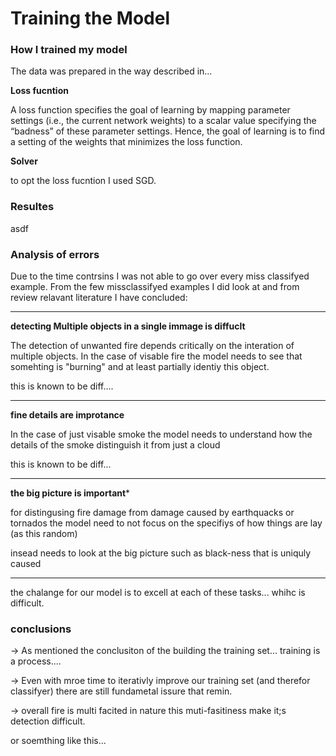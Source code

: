 Training the Model
=====

### How I trained my model

The data was prepared in the way described in...


**Loss fucntion**

A loss function specifies the goal of learning by mapping parameter settings (i.e., the current network weights) to a scalar value specifying the “badness” of these parameter settings. Hence, the goal of learning is to find a setting of the weights that minimizes the loss function.

**Solver**

to opt the loss fucntion I used SGD.


### Resultes

asdf


### Analysis of errors

Due to the time contrsins I was not able to go over every miss classifyed example. From the few missclassifyed examples I did look at and from review relavant literature I have concluded:

---

**detecting Multiple objects in a single immage is diffuclt**

The detection of unwanted fire depends critically on the interation of multiple objects. In the case of visable fire the model needs to see that somehting is "burning" and at least partially identiy this object. 


this is known to be diff....

---

**fine details are improtance**

In the case of just visable smoke the model needs to understand how the details of the smoke distinguish it from just a cloud


this is known to be diff...



---

**the big picture is important***

for distingusing fire damage from damage caused by earthquacks or tornados the model need to not focus on the specifiys of how things are lay (as this random)

insead needs to look at the big picture such as black-ness that is uniquly caused 


---


the chalange for our model is to excell at each of these tasks... whihc is difficult.



### conclusions

-> As mentioned the conclusiton of the building the training set... training is a process....


-> Even with mroe time to iterativly improve our training set (and therefor classifyer) there are still fundametal issure that remin. 



-> overall fire is multi facited in nature this muti-fasitiness make it;s detection difficult.

or soemthing like this...





